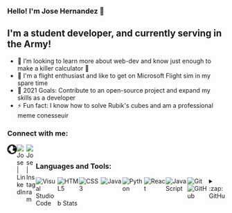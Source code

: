 ### Hello! I'm Jose Hernandez 👋

## I'm a student developer, and currently serving in the Army!

- 🌱 I’m looking to learn more about web-dev and know just enough to make a killer calculator 🧮
- 👯 I'm a flight enthusiast and like to get on Microsoft Flight sim in my spare time
- 🥅 2021 Goals: Contribute to an open-source project and expand my skills as a developer
- ⚡ Fun fact: I know how to solve Rubik's cubes and am a professional meme conesseuir

### Connect with me:

[<img align="left" alt="Jose | Portfolio" width="22px" src="https://raw.githubusercontent.com/iconic/open-iconic/master/svg/globe.svg" />][website]
[<img align="left" alt="Jose | LinkedIn" width="22px" src="https://cdn.jsdelivr.net/npm/simple-icons@v3/icons/linkedin.svg" />][linkedin]
[<img align="left" alt="Jose | Instagram" width="22px" src="https://cdn.jsdelivr.net/npm/simple-icons@v3/icons/instagram.svg" />][instagram]


<br />

### Languages and Tools:

<img align="left" alt="Visual Studio Code" width = "50px" src="https://i.imgur.com/7bKlOkX.png" />
<img align="left" alt="HTML5" width = "50px" src="https://i.imgur.com/an0cMvL.png" />
<img align="left" alt="CSS3" width = "50px" src="https://i.imgur.com/otMFJyc.png" />
<img align="left" alt="Java" width = "50px" src="https://i.imgur.com/Lf0NyFp.png" />
<img align="left" alt="Python" width = "50px" src="https://i.imgur.com/VyuGg8X.png" />
<img align="left" alt="React" width = "50px" src="https://i.imgur.com/dIJffYm.png" />
<img align="left" alt="JavaScript" width = "50px" src="https://i.imgur.com/CfvOrGz.png" />
<img align="left" alt="Git" width = "50px" src="https://i.imgur.com/xUbtuJG.png" />
<img align="left" alt="GitHub" width = "50px" src="https://i.imgur.com/b70PRlx.png" />


<details>
  <summary>:zap: GitHub Stats</summary>

  <img align="left" alt="Jose's GitHub Stats" src="https://github-readme-stats.codestackr.vercel.app/api?username=jhern603&show_icons=true&hide_border=true" />

</details>

[website]: https://jhern603.github.io/portfolio
[instagram]: https://www.instagram.com/jhernandez554/
[linkedin]: https://www.linkedin.com/in/jose-hernandez-b587a3114/
[webdevplaylist]: #
